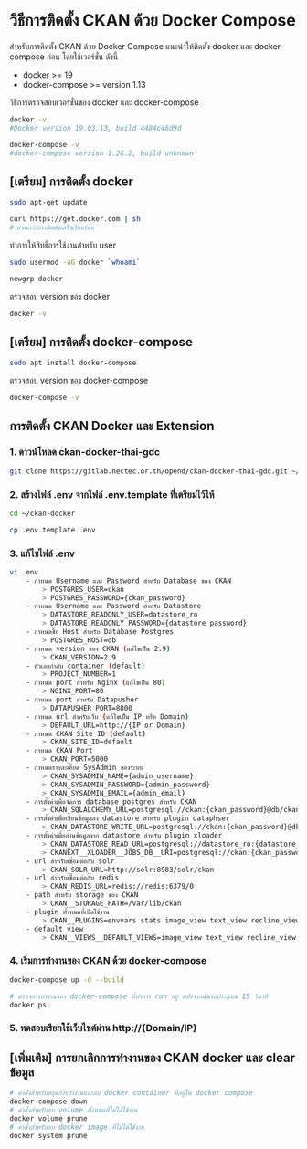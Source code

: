# วิธีการติดตั้ง CKAN ด้วย Docker Compose

สำหรับการติดตั้ง CKAN ด้วย Docker Compose แนะนำให้ติดตั้ง docker และ docker-compose ก่อน โดยใช้เวอร์ชั่น ดังนี้ 
- docker >= 19
- docker-compose >= version 1.13

วิธีการตรวจสอบเวอร์ชั่นของ docker และ docker-compose
```sh
docker -v
#Docker version 19.03.13, build 4484c46d9d

docker-compose -v
#docker-compose version 1.26.2, build unknown
```
## [เตรียม] การติดตั้ง docker
```sh
sudo apt-get update

curl https://get.docker.com | sh
#รอจนกว่าการติดตั้งเสร็จเรียบร้อย
```
ทำการให้สิทธิ์การใช้งานสำหรับ user
```sh
sudo usermod -aG docker `whoami`

newgrp docker
```
ตรวจสอบ version ของ docker
```sh
docker -v
```

## [เตรียม] การติดตั้ง docker-compose
```sh
sudo apt install docker-compose
```
ตรวจสอบ version ของ docker-compose
```sh
docker-compose -v
```

## การติดตั้ง CKAN Docker และ Extension
### 1. ดาวน์โหลด ckan-docker-thai-gdc
```sh
git clone https://gitlab.nectec.or.th/opend/ckan-docker-thai-gdc.git ~/ckan-docker
```

### 2. สร้างไฟล์ .env จากไฟล์ .env.template ที่เตรียมไว้ให้
```sh
cd ~/ckan-docker

cp .env.template .env
```

### 3. แก้ไขไฟล์ .env
```sh
vi .env
    - กำหนด Username และ Password สำหรับ Database ของ CKAN
        > POSTGRES_USER=ckan
        > POSTGRES_PASSWORD={ckan_password}
    - กำหนด Username และ Password สำหรับ Datastore
        > DATASTORE_READONLY_USER=datastore_ro
        > DATASTORE_READONLY_PASSWORD={datastore_password}
    - กำหนดชื่อ Host สำหรับ Database Postgres
        > POSTGRES_HOST=db
    - กำหนด version ของ CKAN (แก้ไขเป็น 2.9)
        > CKAN_VERSION=2.9
    - ตัวเลขกำกับ container (default)
        > PROJECT_NUMBER=1
    - กำหนด port สำหรับ Nginx (แก้ไขเป็น 80)
        > NGINX_PORT=80
    - กำหนด port สำหรับ Datapusher
        > DATAPUSHER_PORT=8800
    - กำหนด url สำหรับเว็บ (แก้ไขเป็น IP หรือ Domain)
        > DEFAULT_URL=http://{IP or Domain}
    - กำหนด CKAN Site ID (default)
        > CKAN_SITE_ID=default
    - กำหนด CKAN Port
        > CKAN_PORT=5000
    - กำหนดรายละเอียด SysAdmin ของระบบ
        > CKAN_SYSADMIN_NAME={admin_username}
        > CKAN_SYSADMIN_PASSWORD={admin_password}
        > CKAN_SYSADMIN_EMAIL={admin_email}
    - การตั้งค่าเพื่อจัดการ database postgres สำหรับ CKAN
        > CKAN_SQLALCHEMY_URL=postgresql://ckan:{ckan_password}@db/ckan
    - การตั้งค่าเพื่อเขียนข้อมูลลง datastore สำหรับ plugin dataphser
        > CKAN_DATASTORE_WRITE_URL=postgresql://ckan:{ckan_password}@db/datastore
    - การตั้งค่าเพื่ออ่านข้อมูลจาก datastore สำหรับ plugin xloader
        > CKAN_DATASTORE_READ_URL=postgresql://datastore_ro:{datastore_password}@db/datastore
        > CKANEXT__XLOADER__JOBS_DB__URI=postgresql://ckan:{ckan_password}@db/ckan
    - url สำหรับเชื่อมต่อกับ solr
        > CKAN_SOLR_URL=http://solr:8983/solr/ckan
    - url สำหรับเชื่อมต่อกับ redis
        > CKAN_REDIS_URL=redis://redis:6379/0
    - path สำหรับ storage ของ CKAN
        > CKAN__STORAGE_PATH=/var/lib/ckan
    - plugin ทั้งหมดที่เปิดใช้งาน
        > CKAN__PLUGINS=envvars stats image_view text_view recline_view resource_proxy webpage_view datastore xloader scheming_datasets pdf_view hierarchy_display hierarchy_form dcat dcat_json_interface structured_data dga_stats thai_gdc
    - default view
        > CKAN__VIEWS__DEFAULT_VIEWS=image_view text_view recline_view webpage_view pdf_view
```

### 4. เริ่มการทำงานของ CKAN ด้วย docker-compose
```sh
docker-compose up -d --build

# ตรวจการทำงานของ docker-compose ที่ทำการ run อยู่ หลังจากนั้นรอประมาณ 15 วินาที
docker ps
```

### 5. ทดสอบเรียกใช้เว็บไซต์ผ่าน http://{Domain/IP}

## [เพิ่มเติม] การยกเลิกการทำงานของ CKAN docker และ clear ข้อมูล 
```sh
# คำสั่งสำหรับหยุดการทำงานและลบ docker container ที่อยู่ใน docker compose
docker-compose down
# คำสั่งสำหรับลบ volume ทั้งหมดที่ไม่ได้ใช้งาน
docker volume prune
# คำสั่งสำหรับลบ docker image ที่ไม่ได้ใช้งาน
docker system prune
```
